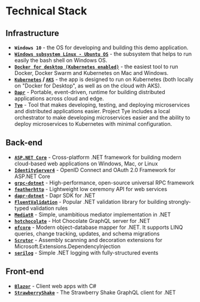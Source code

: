 # Technical Stack

## Infrastructure

- **`Windows 10`** - the OS for developing and building this demo application.
- **[`Windows subsystem Linux - Ubuntu OS`](https://docs.microsoft.com/en-us/windows/wsl/install-win10)** - the subsystem that helps to run easily the bash shell on Windows OS.
- **[`Docker for desktop (Kubernetes enabled)`](https://www.docker.com/products/docker-desktop)** - the easiest tool to run Docker, Docker Swarm and Kubernetes on Mac and Windows.
- **[`Kubernetes`](https://kubernetes.io) / [`AKS`](https://docs.microsoft.com/en-us/azure/aks)** - the app is designed to run on Kubernetes (both locally on "Docker for Desktop", as well as on the cloud with AKS).
- **[`Dapr`](https://github.com/dapr/dapr)** - Portable, event-driven, runtime for building distributed applications across cloud and edge.
- **[`Tye`](https://github.com/dotnet/tye)** - Tool that makes developing, testing, and deploying microservices and distributed applications easier. Project Tye includes a local orchestrator to make developing microservices easier and the ability to deploy microservices to Kubernetes with minimal configuration.
  
## Back-end

- **[`ASP.NET Core`](https://github.com/dotnet/aspnetcore)** - Cross-platform .NET framework for building modern cloud-based web applications on Windows, Mac, or Linux
- **[`IdentityServer4`](https://github.com/IdentityServer/IdentityServer4)** - OpenID Connect and OAuth 2.0 Framework for ASP.NET Core
- **[`grpc-dotnet`](https://github.com/grpc/grpc-dotnet)** - High-performance, open-source universal RPC framework
- **[`featherhttp`](https://github.com/featherhttp/framework)** - Lightweight low ceremony API for web services
- **[`dapr-dotnet`](https://github.com/dapr/dotnet-sdk)** - Dapr SDK for .NET
- **[`FluentValidation`](https://github.com/FluentValidation/FluentValidation)** - Popular .NET validation library for building strongly-typed validation rules
- **[`MediatR`](https://github.com/jbogard/MediatR)** - Simple, unambitious mediator implementation in .NET
- **[`hotchocolate`](https://github.com/ChilliCream/hotchocolate)** - Hot Chocolate GraphQL server for .NET
- **[`efcore`](https://github.com/dotnet/efcore)** - Modern object-database mapper for .NET. It supports LINQ queries, change tracking, updates, and schema migrations
- **[`Scrutor`](https://github.com/khellang/Scrutor)** - Assembly scanning and decoration extensions for Microsoft.Extensions.DependencyInjection
- **[`serilog`](https://github.com/serilog/serilog)** - Simple .NET logging with fully-structured events

## Front-end

- **[`Blazor`](https://github.com/dotnet/aspnetcore/tree/master/src/Components)** - Client web apps with C#
- **[`StrawberryShake`](https://github.com/ChilliCream/hotchocolate)** - The Strawberry Shake GraphQL client for .NET